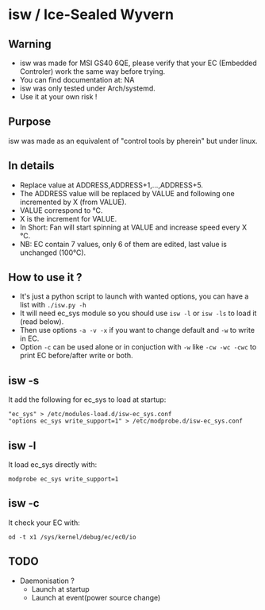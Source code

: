 # isw / Ice-Sealed Wyvern
Warning
-------
- isw was made for MSI GS40 6QE, please verify that your EC (Embedded Controler) work the same way before trying.
- You can find documentation at: NA
- isw was only tested under Arch/systemd.
- Use it at your own risk !

Purpose
-------
isw was made as an equivalent of "control tools by pherein" but under linux.

In details
----------
- Replace value at ADDRESS,ADDRESS+1,...,ADDRESS+5.
- The ADDRESS value will be replaced by VALUE and following one incremented by X (from VALUE).
- VALUE correspond to °C.
- X is the increment for VALUE.
- In Short: Fan will start spinning at VALUE and increase speed every X °C.
- NB: EC contain 7 values, only 6 of them are edited, last value is unchanged (100°C).

How to use it ?
---------------
- It's just a python script to launch with wanted options, you can have a list with `./isw.py -h`
- It will need ec_sys module so you should use `isw -l` or `isw -ls` to load it (read below).
- Then use options `-a -v -x` if you want to change default and `-w` to write in EC.
- Option `-c` can be used alone or in conjuction with `-w` like `-cw -wc -cwc` to print EC before/after write or both.

isw -s
------
It add the following for ec_sys to load at startup:
```
"ec_sys" > /etc/modules-load.d/isw-ec_sys.conf
"options ec_sys write_support=1" > /etc/modprobe.d/isw-ec_sys.conf
```

isw -l
------
It load ec_sys directly with:
```
modprobe ec_sys write_support=1
```

isw -c
------
It check your EC with:
```
od -t x1 /sys/kernel/debug/ec/ec0/io
```

TODO
----
- Daemonisation ?
	- Launch at startup
	- Launch at event(power source change)
